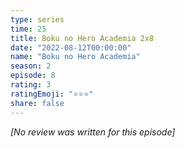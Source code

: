 ```yaml
---
type: series
time: 25
title: Boku no Hero Academia 2x8
date: "2022-08-12T00:00:00"
name: "Boku no Hero Academia"
season: 2
episode: 8
rating: 3
ratingEmoji: "⭐️⭐️⭐️"
share: false
---
```


*[No review was written for this episode]*